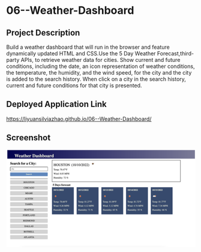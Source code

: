 # 06--Weather-Dashboard

## Project Description
Build a weather dashboard that will run in the browser and feature dynamically updated HTML and CSS.Use the 5 Day Weather Forecast,third-party APIs, to retrieve weather data for cities. Show current and future conditions, including the date, an icon representation of weather conditions, the temperature, the humidity, and the wind speed, for the city and the city is added to the search history. When click on a city in the search history, current and future conditions for that city is presented. 

## Deployed Application Link
https://liyuansilviazhao.github.io/06--Weather-Dashboard/

## Screenshot

![Weather dashboard that shows current and future 5 days conditions](/Screen%20Shot%202022-10-10%20at%209.25.12%20PM.png)